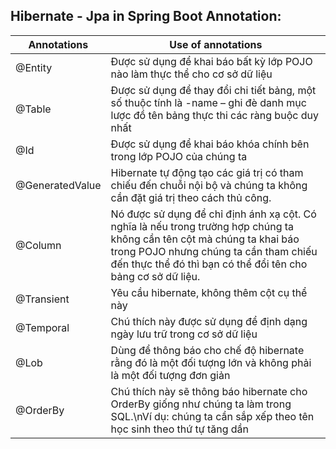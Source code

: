 ## Hibernate - Jpa in Spring Boot Annotation:

| Annotations      | Use of annotations                                                                                                                                                                                                               |
|------------------|----------------------------------------------------------------------------------------------------------------------------------------------------------------------------------------------------------------------------------|
| @Entity 	        | Được sử dụng để khai báo bất kỳ lớp POJO nào làm thực thể cho cơ sở dữ liệu                                                                                                                                                      |
| @Table           | Được sử dụng để thay đổi chi tiết bảng, một số thuộc tính là -name – ghi đè danh mục lược đồ tên bảng thực thi các ràng buộc duy nhất                                                                                            |
| @Id	             | Được sử dụng để khai báo khóa chính bên trong lớp POJO của chúng ta                                                                                                                                                              |
| @GeneratedValue	 | Hibernate tự động tạo các giá trị có tham chiếu đến chuỗi nội bộ và chúng ta không cần đặt giá trị theo cách thủ công.                                                                                                           |
| @Column          | Nó được sử dụng để chỉ định ánh xạ cột. Có nghĩa là nếu trong trường hợp chúng ta không cần tên cột mà chúng ta khai báo trong POJO nhưng chúng ta cần tham chiếu đến thực thể đó thì bạn có thể đổi tên cho bảng cơ sở dữ liệu. |
| @Transient	      | Yêu cầu hibernate, không thêm cột cụ thể này                                                                                                                                                                                     |
| @Temporal	       | Chú thích này được sử dụng để định dạng ngày lưu trữ trong cơ sở dữ liệu                                                                                                                                                         |
| @Lob	            | Dùng để thông báo cho chế độ hibernate rằng đó là một đối tượng lớn và không phải là một đối tượng đơn giản                                                                                                                      |
| @OrderBy         | Chú thích này sẽ thông báo hibernate cho OrderBy giống như chúng ta làm trong SQL.\nVí dụ: chúng ta cần sắp xếp theo tên học sinh theo thứ tự tăng dần                                                                           |


